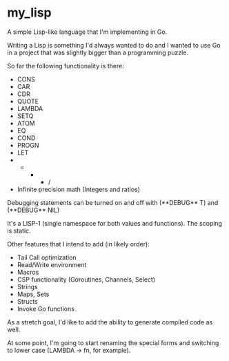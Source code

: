 # my_lisp
A simple Lisp-like language that I'm implementing in Go.

Writing a Lisp is something I'd always wanted to do and I wanted to use Go in a 
project that was slightly bigger than a programming puzzle.

So far the following functionality is there:
- CONS
- CAR
- CDR
- QUOTE
- LAMBDA
- SETQ
- ATOM
- EQ
- COND
- PROGN
- LET
- + - * /
- Infinite precision math (Integers and ratios)

Debugging statements can be turned on and off with (\*\*DEBUG\*\* T) and (\*\*DEBUG\*\* NIL)

It's a LISP-1 (single namespace for both values and functions). The scoping is static.

Other features that I intend to add (in likely order):
- Tail Call optimization
- Read/Write environment
- Macros
- CSP functionality (Goroutines, Channels, Select)
- Strings
- Maps, Sets
- Structs
- Invoke Go functions

As a stretch goal, I'd like to add the ability to generate compiled code as well.

At some point, I'm going to start renaming the special forms and switching to lower case (LAMBDA -> fn, for example).

